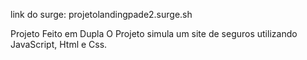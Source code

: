 link do surge: projetolandingpade2.surge.sh

Projeto Feito em Dupla
O Projeto simula um site de seguros utilizando JavaScript, Html e Css.


